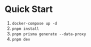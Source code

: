 # Quick Start

1. `docker-compose up -d`
1. `pnpm install`
1. `pnpm prisma generate --data-proxy`
1. `pnpm dev`
